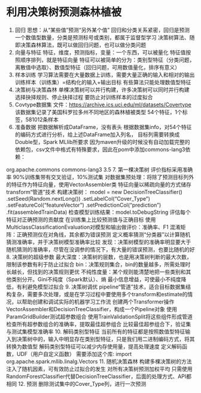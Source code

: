  # 利用决策树预测森林植被
1.	回归
	思想：从“某些值”预测“另外某个值”
	回归和分类关系紧密，回归是预测一个数值型数量，分类是预测标号或类别，都属于监督型学习
	决策树算法、随即决策森林算法，既可以做回归问题，也可以做分类问题
2.	向量与特征
特征，维度，预测指标，变量：一个东西，可以被量化
特征值按照顺序排列，就是特征向量
特征可以被简单的分为：类别型特征（分类问题，离散值中选取）、数值型特征（回归问题，可用数值量化，排序有意义）
3.	样本训练
学习算法需要在大量数据上训练，需要大量正确的输入和相对的输出
训练样本（训练集）=结构化的输入+输出目标
有些算法只能处理数值型特征
4.	决策树与决策森林
单棵决策树可以并行构建，许多决策树可以同时并行构建
选择抉择规则、停止抉择过程
要防止对训练样本的过度拟合
5.	Covtype数据集
文件：https://archive.ics.uci.edu/ml/datasets/Covertype
该数据集记录了美国科罗拉多州不同地区的森林植被类型
54个特征，1个标签，581012条样本
6.	准备数据
把数据解析成DataFrame，没有表头
根据数据集info，对54个特征的编码方式进行分析，给上述DataFrame加入列名，
目标列需要转换成Double型，Spark MLlib所要求
因为maven升级的时候没有自动加载完整的依赖包，csv文件中格式有特殊要求，因此在pom中添加commons-lang3依赖：
<dependency>
      <groupId>org.apache.commons</groupId>
      <artifactId>commons-lang3</artifactId>
      <version>3.5</version>
</dependency>
7.	第一棵决策树
评价指标采用准确率
90%训练集带有交叉验证，10%测试集
对数据集预处理：将除了预测目标列外的特征作为特征向量，使用VectorAssembler类
特征向量以稀疏向量的方式储存
transform“管道”技术
构建决策树：
model = new DecisionTreeClassifier()
	.setSeed(Random.nextLong())
	.setLabelCol(“Cover_Type”)
	.setFeatureCol(“featureVector”)
	.setPredictionCol(“prediction”)
	.fit(assembledTrainData)
	检查模型训练结果：model.toDebugString
	评估每个特征对正确预测的贡献度
	在训练集上比较预测值与正确目标
	使用MulticlassClassificationEvaluation对模型和输出做评价：准确率、F1
	混淆矩阵：正确预测仅在对角线，其余都为错误预测
	定义概率猜测“分类器”以计算随机猜测准确率，并于决策树模型准确率比较
	发现：决策树模型的准确率明显要大于随机猜测的准确率，尽管在没调参的情况下，有大量的错误预测，也要比随机的好
8.	决策树的超级参数
最大深度：决策树的层数，也是用决策树判断的最大次数，限制该参数有利于防止过拟合
bin：决策规则集合，bin的数量越多，所需处理时长越长，但找到的决策规则更优
不纯性度量：某个规则能清楚地把一些类别和其他类别分开。Gini不纯度（Spark默认）、熵
最小信息增益，可使最小不纯度降低，有利避免模型过拟合
9.	决策树调优
pipeline“管道”技术，适合目标数据集结构复杂，需要多次处理，或是在学习过程中要使用多个transform和estimate的情况，以帮助创建和调试实际的机器学习工作流
创建两个Transformer操作 VectorAssembler和DecisionTreeClassifier，构成一个Pipeline对象
使用ParamGridBuilder测试超参数组合
使用TrainValidationSplit将这些组件形成管道
	检查所有超参数组合的准确率，提取最佳超参组合
	比较最佳超参组合下，验证集与测试集模型准确率
10.	解码类别型特征
当前所有的特征都是按照数值型特征输入到决策树中的，输入中明显存在类别型特征，只是我们用二进制编码方式，将其转换为数值型
解码类别型特征可以减少内存使用量，提高处理速度
定义解码函数，UDF（用户自定义函数）
需要添加这个库: import org.apache.spark.mllib.linalg.Vectors
11.	随机决策森林
构建多棵决策树的方法注入了随机因素，可有效防止过拟合的发生
对所有决策树预测加权平均
只需使用RandomForestClassifier代替DecisionTreeClassifier，后面的处理方式、API都相同
12.	预测
删除测试集中的Cover_Type列，进行一次预测
